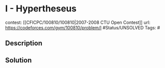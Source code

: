 # I - Hypertheseus

contest: [[CFICPC/100810/100810|2007-2008 CTU Open Contest]]
url: https://codeforces.com/gym/100810/problem/I
#Status/UNSOLVED
Tags: #

## Description

## Solution

